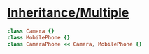 [1]: https://rosettacode.org/wiki/Inheritance/Multiple

# [Inheritance/Multiple][1]

```ruby
class Camera {}
class MobilePhone {}
class CameraPhone << Camera, MobilePhone {}
```
